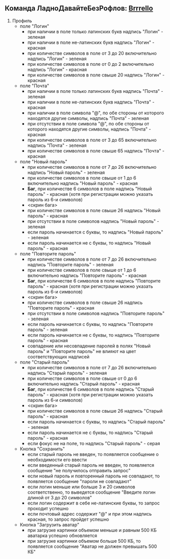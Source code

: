## Команда ЛадноДавайтеБезРофлов: [Brrrello](https://brrrello.ru)

1. Профиль
   - поле "Логин"
     - при наличии в поле только латинских букв надпись "Логин" - зеленая
     - при наличии в поле не-латинских букв надпись "Логин" - красная
     - при количестве символов в поле от 3 до 20 включительно надпись "Логин" - зеленая
     - при количестве символов в поле от 0 до 2 включительно надпись "Логин" - красная
     - при количестве символов в поле свыше 20 надпись "Логин" - красная
   - поле "Почта"
     - при наличии в поле только латинских букв надпись "Почта" - зеленая
     - при наличии в поле не-латинских букв надпись "Почта" - красная
     - при наличии в поле символа "@", по обе стороны от которого находятся другие символы, надпись "Почта" - зеленая
     - при отсутствии в поле символа "@", по обе стороны от которого находятся другие символы, надпись "Почта" - красная
     - при количестве символов в поле от 3 до 65 включительно надпись "Почта" - зеленая
     - при количестве символов в поле свыше 65 надпись "Почта" - красная
   - поле "Новый пароль"
     - при количестве символов в поле от 7 до 26 включительно надпись "Новый пароль" - зеленая
     - при количестве символов в поле свыше от 1 до 6 включительно надпись "Новый пароль" - красная
     - **Баг**, при количестве 6 символов в поле надпись "Новый пароль" - красная (хотя при регистрации можно указать пароль из 6-и символов)
     - <скрин бага>
     - при количестве символов в поле свыше 26 надпись "Новый пароль" - красная
     - при отсутствии в поле символов надпись "Новый пароль" - зеленая
     - если пароль начинается с буквы, то надпись "Новый пароль" - зеленая
     - если пароль начинается не с буквы, то надпись "Новый пароль" - красная
   - поле "Повторите пароль"
     - при количестве символов в поле от 7 до 26 включительно надпись "Повторите пароль" - зеленая
     - при количестве символов в поле свыше от 1 до 6 включительно надпись "Повторите пароль" - красная
     - **Баг**, при количестве 6 символов в поле надпись "Повторите пароль" - красная (хотя при регистрации можно указать пароль из 6-и символов)
     - <скрин бага>
     - при количестве символов в поле свыше 26 надпись "Повторите пароль" - красная
     - при отсутствии в поле символов надпись "Повторите пароль" - зеленая
     - если пароль начинается с буквы, то надпись "Повторите пароль" - зеленая
     - если пароль начинается не с буквы, то надпись "Повторите пароль" - красная
     - совпадение или несовпадение паролей в полях "Новый пароль" и "Повторите пароль" не влияют на цвет соответствующих надписей
   - поле "Старый пароль"
     - при количестве символов в поле от 7 до 26 включительно надпись "Старый пароль" - зеленая
     - при количестве символов в поле свыше от 0 до 6 включительно надпись "Старый пароль" - красная
     - **Баг**, при количестве 6 символов в поле надпись "Старый пароль" - красная (хотя при регистрации можно указать пароль из 6-и символов)
     - <скрин бага>
     - при количестве символов в поле свыше 26 надпись "Старый пароль" - красная
     - если пароль начинается с буквы, то надпись "Старый пароль" - зеленая
     - если пароль начинается не с буквы, то надпись "Старый пароль" - красная
     - если фокус не на поле, то надпись "Старый пароль" - серая
   - Кнопка "Сохранить"
     - если старый пароль не введен, то появляется сообщение о необходимости его ввести
     - если введенный старый пароль не введен, то появляется сообщение "не получилось отправить запрос"
     - если новый пароль и повторенный пароль не совпадают, то появляется сообщение "пароли не совпадают"
     - если логин меньше или больше 3 и 20 символов соответственно, то выведется сообщение "Введите логин длиной от 3 до 20 символов"
     - если логин содержит в себе не-латинские буквы, то запрос проходит успешно
     - если почтовый адрес содержит "@" и при этом надпись красная, то запрос пройдет успешно
   - Кнопка "Загрузить аватар"
     - при загрузке картинки объемом меньше и равным 500 КБ аватарка успешно обновляется
     - при загрузке картинки объемом больше 500 КБ, то появляется сообщение "Аватар не должен превышать 500 КБ"